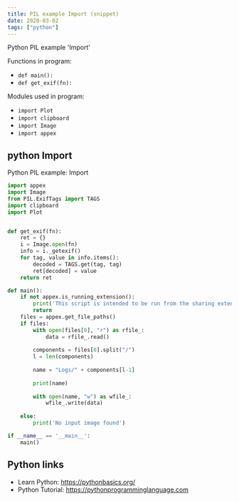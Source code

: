 ```yaml
---
title: PIL example Import (snippet)
date: 2020-03-02
tags: ["python"]
---
```

Python PIL example 'Import'

Functions in program: 
* `def main():`
* `def get_exif(fn):`

Modules used in program: 
* `import Plot`
* `import clipboard`
* `import Image`
* `import appex`

## python Import

Python PIL example: Import

```python
import appex
import Image
from PIL.ExifTags import TAGS
import clipboard
import Plot


def get_exif(fn):
	ret = {}
	i = Image.open(fn)
	info = i._getexif()
	for tag, value in info.items():
		decoded = TAGS.get(tag, tag)
		ret[decoded] = value
	return ret

def main():
	if not appex.is_running_extension():
		print('This script is intended to be run from the sharing extension.')
		return
	files = appex.get_file_paths()
	if files:
		with open(files[0], "r") as rfile_:
			data = rfile_.read()
			
		components = files[0].split("/")
		l = len(components)
		
		name = "Logs/" + components[l-1]
		
		print(name)
		
		with open(name, "w") as wfile_:
			wfile_.write(data)
			
	else:
		print('No input image found')

if __name__ == '__main__':
	main()


```

## Python links

- Learn Python: https://pythonbasics.org/
- Python Tutorial: https://pythonprogramminglanguage.com
